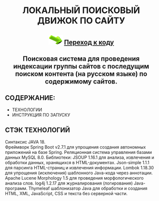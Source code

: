 <h1 align="center">ЛОКАЛЬНЫЙ ПОИСКОВЫЙ ДВИЖОК ПО САЙТУ</h1>
<h2 align="center"><img src="https://github.com/vadimsa3/searchengine/blob/master/src/main/resources/raw/target.gif" height="32"/>
<a href="https://github.com/vadimsa3/searchengine/tree/master/src/main/java/searchengine" target="_blank">Переход к коду</a></h2>
<h2 align="center">Поисковая система для проведения индексации группы сайтов с последущим поиском контента (на русском языке) по содержимому сайтов.</h2>

## **СОДЕРЖАНИЕ:** ##
* ТЕХНОЛОГИИ
* ИНСТРУКЦИЯ ПО ЗАПУСКУ
## **СТЭК ТЕХНОЛОГИЙ** ##  
Синтаксис JAVA 18.  
Фреймворк Spring Boot v2.7.1 для упрощения создания автономных приложений на базе Spring.
Реляционная система управления базами данных MySQL 8.0.
Библиотеки: JSOUP 1.16.1 для анализа, извлечения и обработки данных, хранящихся в HTML-документах.
Json-simple 1.1.1 для парсинга HTML-страниц и извлечения информации.
Lombok 1.18.30 для упрощения (исключения) шаблонного Java-кода через аннотации.             
Apache Lucene Morphology 1.5 для проведения морфологического анализа слов.
log4j 1.2.17 для журналирования (логирования) Java-программ.
Thymeleaf шаблонизатор Java для обработки и создания HTML, XML, JavaScript, CSS и текста без серверной части.
